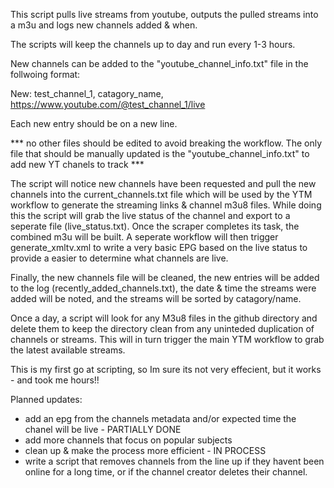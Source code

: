 This script pulls live streams from youtube, outputs the pulled streams into a m3u and logs new channels added & when.

The scripts will keep the channels up to day and run every 1-3 hours.

New channels can be added to the "youtube_channel_info.txt" file in the follwoing format:

New: test_channel_1, catagory_name, https://www.youtube.com/@test_channel_1/live

Each new entry should be on a new line. 

*** no other files should be edited to avoid breaking the workflow. The only file that should be manually updated is the "youtube_channel_info.txt" to add new YT chanels to track ***

The script will notice new channels have been requested and pull the new channels into the current_channels.txt file which will be used by the YTM workflow to generate the streaming links & channel m3u8 files. While doing this the script will grab the live status of the channel and export to a seperate file (live_status.txt).
Once the scraper completes its task, the combined m3u will be built. A seperate workflow will then trigger generate_xmltv.xml to write a very basic EPG based on the live status to provide a easier to determine what channels are live.

Finally, the new channels file will be cleaned, the new entries will be added to the log (recently_added_channels.txt), the date & time the streams were added will be noted, and the streams will be sorted by catagory/name.

Once a day, a script will look for any M3u8 files in the github directory and delete them to keep the directory clean from any uninteded duplication of channels or streams. This will in turn trigger the main YTM workflow to grab the latest available streams.

This is my first go at scripting, so Im sure its not very effecient, but it works - and took me hours!!

Planned updates:
- add an epg from the channels metadata and/or expected time the chanel will be live - PARTIALLY DONE
- add more channels that focus on popular subjects
- clean up & make the process more efficient - IN PROCESS
- write a script that removes channels from the line up if they havent been online for a long time, or if the channel creator deletes their channel.


